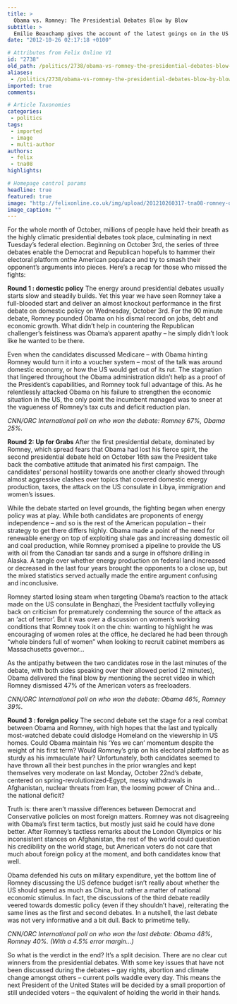 ```yaml
---
title: >
  Obama vs. Romney: The Presidential Debates Blow by Blow
subtitle: >
  Emilie Beauchamp gives the account of the latest goings on in the US Presidential Election
date: "2012-10-26 02:17:18 +0100"

# Attributes from Felix Online V1
id: "2738"
old_path: /politics/2738/obama-vs-romney-the-presidential-debates-blow-by-blow-
aliases:
 - /politics/2738/obama-vs-romney-the-presidential-debates-blow-by-blow-
imported: true
comments:

# Article Taxonomies
categories:
 - politics
tags:
 - imported
 - image
 - multi-author
authors:
 - felix
 - tna08
highlights:

# Homepage control params
headline: true
featured: true
image: "http://felixonline.co.uk/img/upload/201210260317-tna08-romney-obama-debate-main.jpeg"
image_caption: ""
---
```


For the whole month of October, millions of people have held their breath as the highly climatic presidential debates took place, culminating in next Tuesday’s federal election. Beginning on October 3rd, the series of three debates enable the Democrat and Republican hopefuls to hammer their electoral platform onthe American populace and try to smash their opponent’s arguments into pieces. Here’s a recap for those who missed the fights:

__Round 1 : domestic policy__
 The energy around presidential debates usually starts slow and steadily builds. Yet this year we have seen Romney take a full-blooded start and deliver an almost knockout performance in the first debate on domestic policy on Wednesday, October 3rd. For the 90 minute debate, Romney pounded Obama on his dismal record on jobs, debt and economic growth. What didn’t help in countering the Republican challenger’s feistiness was Obama’s apparent apathy – he simply didn’t look like he wanted to be there.

Even when the candidates discussed Medicare – with Obama hinting Romney would turn it into a voucher system – most of the talk was around domestic economy, or how the US would get out of its rut. The stagnation that lingered throughout the Obama administration didn’t help as a proof of the President’s capabilities, and Romney took full advantage of this. As he relentlessly attacked Obama on his failure to strengthen the economic situation in the US, the only point the incumbent managed was to sneer at the vagueness of Romney’s tax cuts and deficit reduction plan.

_CNN/ORC International poll on who won the debate: Romney 67%, Obama 25%._

__Round 2: Up for Grabs__
 After the first presidential debate, dominated by Romney, which spread fears that Obama had lost his fierce spirit, the second presidential debate held on October 16th saw the President take back the combative attitude that animated his first campaign. The candidates’ personal hostility towards one another clearly showed through almost aggressive clashes over topics that covered domestic energy production, taxes, the attack on the US consulate in Libya, immigration and women’s issues.

While the debate started on level grounds, the fighting began when energy policy was at play. While both candidates are proponents of energy independence – and so is the rest of the American population – their strategy to get there differs highly. Obama made a point of the need for renewable energy on top of exploiting shale gas and increasing domestic oil and coal production, while Romney promised a pipeline to provide the US with oil from the Canadian tar sands and a surge in offshore drilling in Alaska. A tangle over whether energy production on federal land increased or decreased in the last four years brought the opponents to a close up, but the mixed statistics served actually made the entire argument confusing and inconclusive.

Romney started losing steam when targeting Obama’s reaction to the attack made on the US consulate in Benghazi, the President tactfully volleying back on criticism for prematurely condemning the source of the attack as an ‘act of terror’. But it was over a discussion on women’s working conditions that Romney took it on the chin: wanting to highlight he was encouraging of women roles at the office, he declared he had been through “whole binders full of women” when looking to recruit cabinet members as Massachusetts governor…

As the antipathy between the two candidates rose in the last minutes of the debate, with both sides speaking over their allowed period (2 minutes), Obama delivered the final blow by mentioning the secret video in which Romney dismissed 47% of the American voters as freeloaders.

_CNN/ORC International poll on who won the debate: Obama 46%, Romney 39%._

__Round 3 : foreign policy__
 The second debate set the stage for a real combat between Obama and Romney, with high hopes that the last and typically most-watched debate could dislodge Homeland on the viewership in US homes. Could Obama maintain his ‘Yes we can’ momentum despite the weight of his first term? Would Romney’s grip on his electoral platform be as sturdy as his immaculate hair? Unfortunately, both candidates seemed to have thrown all their best punches in the prior wrangles and kept themselves very moderate on last Monday, October 22nd’s debate, centered on spring-revolutionized-Egypt, messy withdrawals in Afghanistan, nuclear threats from Iran, the looming power of China and… the national deficit?

Truth is: there aren’t massive differences between Democrat and Conservative policies on most foreign matters. Romney was not disagreeing with Obama’s first term tactics, but mostly just said he could have done better. After Romney’s tactless remarks about the London Olympics or his inconsistent stances on Afghanistan, the rest of the world could question his credibility on the world stage, but American voters do not care that much about foreign policy at the moment, and both candidates know that well.

Obama defended his cuts on military expenditure, yet the bottom line of Romney discussing the US defence budget isn’t really about whether the US should spend as much as China, but rather a matter of national economic stimulus. In fact, the discussions of the third debate readily veered towards domestic policy (even if they shouldn’t have), reiterating the same lines as the first and second debates. In a nutshell, the last debate was not very informative and a bit dull. Back to primetime telly.

_CNN/ORC International poll on who won the last debate: Obama 48%, Romney 40%. (With a 4.5% error margin…)_

So what is the verdict in the end? It’s a split decision. There are no clear cut winners from the presidential debates. With some key issues that have not been discussed during the debates – gay rights, abortion and climate change amongst others – current polls waddle every day. This means the next President of the United States will be decided by a small proportion of still undecided voters – the equivalent of holding the world in their hands.
